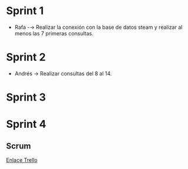 # Sprint 1
- Rafa -&rarr; Realizar la conexión con la base de datos steam y realizar al menos las 7 primeras consultas.
# Sprint 2
- Andrés &rarr; Realizar consultas del 8 al 14.
# Sprint 3
# Sprint 4
## Scrum
[Enlace Trello](https://trello.com/b/19iF0Ymg/proyectoets)
